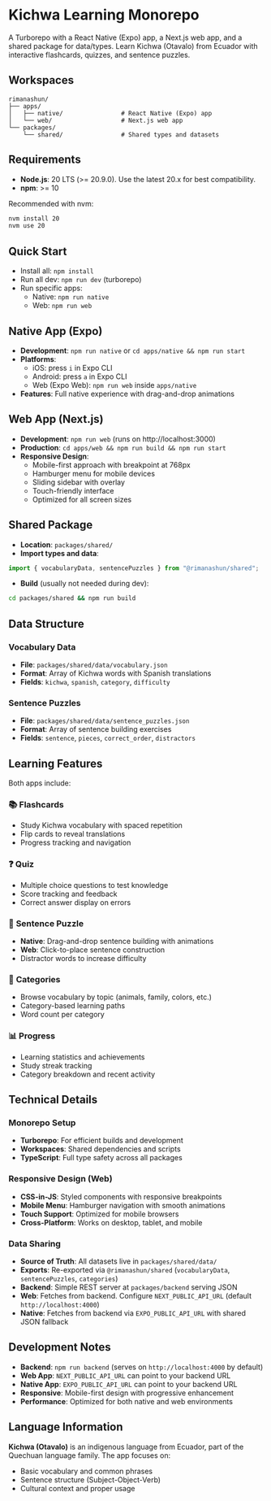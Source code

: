 # Kichwa Learning Monorepo

A Turborepo with a React Native (Expo) app, a Next.js web app, and a shared package for data/types. Learn Kichwa (Otavalo) from Ecuador with interactive flashcards, quizzes, and sentence puzzles.

## Workspaces

```
rimanashun/
├── apps/
│   ├── native/                # React Native (Expo) app
│   └── web/                   # Next.js web app
└── packages/
    └── shared/                # Shared types and datasets
```

## Requirements

- **Node.js**: 20 LTS (>= 20.9.0). Use the latest 20.x for best compatibility.
- **npm**: >= 10

Recommended with nvm:

```bash
nvm install 20
nvm use 20
```

## Quick Start

- Install all: `npm install`
- Run all dev: `npm run dev` (turborepo)
- Run specific apps:
  - Native: `npm run native`
  - Web: `npm run web`

## Native App (Expo)

- **Development**: `npm run native` or `cd apps/native && npm run start`
- **Platforms**:
  - iOS: press `i` in Expo CLI
  - Android: press `a` in Expo CLI
  - Web (Expo Web): `npm run web` inside `apps/native`
- **Features**: Full native experience with drag-and-drop animations

## Web App (Next.js)

- **Development**: `npm run web` (runs on http://localhost:3000)
- **Production**: `cd apps/web && npm run build && npm run start`
- **Responsive Design**:
  - Mobile-first approach with breakpoint at 768px
  - Hamburger menu for mobile devices
  - Sliding sidebar with overlay
  - Touch-friendly interface
  - Optimized for all screen sizes

## Shared Package

- **Location**: `packages/shared/`
- **Import types and data**:

```ts
import { vocabularyData, sentencePuzzles } from "@rimanashun/shared";
```

- **Build** (usually not needed during dev):

```bash
cd packages/shared && npm run build
```

## Data Structure

### Vocabulary Data

- **File**: `packages/shared/data/vocabulary.json`
- **Format**: Array of Kichwa words with Spanish translations
- **Fields**: `kichwa`, `spanish`, `category`, `difficulty`

### Sentence Puzzles

- **File**: `packages/shared/data/sentence_puzzles.json`
- **Format**: Array of sentence building exercises
- **Fields**: `sentence`, `pieces`, `correct_order`, `distractors`

## Learning Features

Both apps include:

### 📚 **Flashcards**

- Study Kichwa vocabulary with spaced repetition
- Flip cards to reveal translations
- Progress tracking and navigation

### ❓ **Quiz**

- Multiple choice questions to test knowledge
- Score tracking and feedback
- Correct answer display on errors

### 🧩 **Sentence Puzzle**

- **Native**: Drag-and-drop sentence building with animations
- **Web**: Click-to-place sentence construction
- Distractor words to increase difficulty

### 📖 **Categories**

- Browse vocabulary by topic (animals, family, colors, etc.)
- Category-based learning paths
- Word count per category

### 📊 **Progress**

- Learning statistics and achievements
- Study streak tracking
- Category breakdown and recent activity

## Technical Details

### Monorepo Setup

- **Turborepo**: For efficient builds and development
- **Workspaces**: Shared dependencies and scripts
- **TypeScript**: Full type safety across all packages

### Responsive Design (Web)

- **CSS-in-JS**: Styled components with responsive breakpoints
- **Mobile Menu**: Hamburger navigation with smooth animations
- **Touch Support**: Optimized for mobile browsers
- **Cross-Platform**: Works on desktop, tablet, and mobile

### Data Sharing

- **Source of Truth**: All datasets live in `packages/shared/data/`
- **Exports**: Re-exported via `@rimanashun/shared` (`vocabularyData`, `sentencePuzzles`, `categories`)
- **Backend**: Simple REST server at `packages/backend` serving JSON
- **Web**: Fetches from backend. Configure `NEXT_PUBLIC_API_URL` (default `http://localhost:4000`)
- **Native**: Fetches from backend via `EXPO_PUBLIC_API_URL` with shared JSON fallback

## Development Notes

- **Backend**: `npm run backend` (serves on `http://localhost:4000` by default)
- **Web App**: `NEXT_PUBLIC_API_URL` can point to your backend URL
- **Native App**: `EXPO_PUBLIC_API_URL` can point to your backend URL
- **Responsive**: Mobile-first design with progressive enhancement
- **Performance**: Optimized for both native and web environments

## Language Information

**Kichwa (Otavalo)** is an indigenous language from Ecuador, part of the Quechuan language family. The app focuses on:

- Basic vocabulary and common phrases
- Sentence structure (Subject-Object-Verb)
- Cultural context and proper usage
